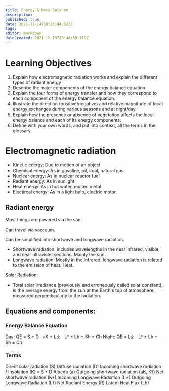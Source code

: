 ```yaml
---
title: Energy & Mass Balance
description: 
published: true
date: 2021-12-14T00:25:44.633Z
tags: 
editor: markdown
dateCreated: 2021-12-13T23:48:59.719Z
---
```


# Learning Objectives
1. Explain how electromagnetic radiation works and explain the different types of radiant energy
2. Describe the major components of the energy balance equation
3. Explain the four forms of energy transfer and how they correspond to each component of the energy balance equation.
4. Illustrate the direction (positive/negative) and relative magnitude of local energy exchanges during various seasons and at night/day.
5. Explain how the presence or absence of vegetation affects the local energy balance and each of its energy components.
6. Define with your own words, and put into context, all the terms in the glossary.

# Electromagnetic radiation
* Kinetic energy: Due to motion of an object
* Chemical energy: As in gasoline, oil, coal, natural gas
* Nuclear energy: As in nuclear reactor fuel
* Radiant energy: As in sunlight
* Heat energy: As in hot water, molten metal
* Electircal energy: As in a light bulb, electric motor


## Radiant energy
Most things are powered via the sun.

Can travel via vaccuum.

Can be simplified into shortwave and longwave radiation.
* Shortwave radiation: Includes wavelengths in the near infrared, visible, and near ultraviolet sections. Mainly the sun.
* Longwave radiation: Mostly in the infrared, longwave radiation is related to the emission of heat. Heat.


Solar Radiation:
* Total solar irradiance (previously and erroneously called solar constant), is the average energy from the sun at the Earth's top of atmosphere, measured perpendicularly to the radiation.

## Equations and components:
### Energy Balance Equation

Day: QE = S + D - aK + L⤓ - L⤒ ± Lh ± Sh ± Ch
Night: QE = L⤓ - L⤒ ± Lh ± Sh ± Ch

### Terms

Direct solar radiation (S)
Diffuse radiation (D)
Incoming shortwave radiation / Insolation (K) =  S + D
Albedo (a)
Outgoing shortwave radiation (aK, K⤒)
Net shortwave radiation (K*)
Incoming Longwave Radiation (L⤓)
Outgoing Longwave Radiation (L⤒)
Net Radiant Energy (R)
Latent Heat Flux (Lh)
